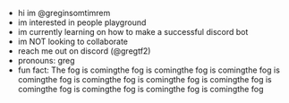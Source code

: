 - hi im @greginsomtimrem
- im interested in people playground
- im currently learning on how to make a successful discord bot
- im NOT looking to collaborate
- reach me out on discord (@gregtf2)
- pronouns: greg
- fun fact: The fog is comingthe fog is comingthe fog is comingthe fog is comingthe fog is comingthe fog is comingthe fog is comingthe fog is comingthe fog is comingthe fog is comingthe fog is comingthe fog
